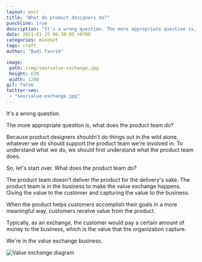 ```yaml
---
layout: post
title: "What do product designers do?"
punchline: true
description: "It's a wrong question. The more appropriate question is, what does the product team do?"
date: 2021-01-25 06:30:00 +0700
categories: mindset
tags: craft
author: "Budi Tanrim"

image:
 path: /img/seo/value-exchange.jpg
 height: 630
 width: 1200
gif: false
twitter-seo: 
 - "seo/value-exchange.jpg"
---
```


It's a wrong question.

The more appropriate question is, what does the product team do?

Because product designers shouldn't do things out in the wild alone, whatever we do should support the product team we're involved in. To understand what we do, we should first understand what the product team does.

So, let's start over. What does the product team do?

The product team doesn't deliver the product for the delivery's sake. The product team is in the business to make the value exchange happens. Giving the value to the customer and capturing the value to the business.

When the product helps customers accomplish their goals in a more meaningful way, customers receive value from the product.

Typically, as an exchange, the customer would pay a certain amount of money to the business, which is the value that the organization capture.

We're in the value exchange business.

<div class="img-wrapper m-b-m">
    <img src="https://buditanrim.co/img/post/2021/01/value-exchange.jpg" alt="Value exchange diagram" class="illustration" />
</div>
